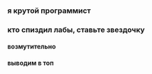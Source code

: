 ### я крутой программист
### кто спиздил лабы, ставьте звездочку 
#### возмутительно
#### выводим в топ

